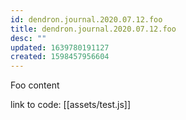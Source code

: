 ```yaml
---
id: dendron.journal.2020.07.12.foo
title: dendron.journal.2020.07.12.foo
desc: ""
updated: 1639780191127
created: 1598457956604
---
```


Foo content

link to code: [[assets/test.js]]
